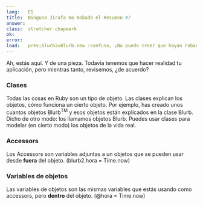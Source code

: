```yaml
---
lang:   ES
title:  Ninguna Jirafa Ha Robado el Resumen #7
answer: 
class:  stretcher chapmark
ok:     
error:  
load:   prev;blurb2=Blurb.new :confuso, ¡No puedo creer que hayan robado el Everest!"
---
```


Ah, estás aquí. Y de una pieza. Todavía tenemos que hacer realidad tu aplicación,
pero mientras tanto, revisemos, ¿de acuerdo?

### Clases
Todas las cosas en Ruby son un tipo de objeto. Las clases explican los objetos, cómo funciona un cierto objeto.
Por ejemplo, has creado unos cuantos objetos Blurb<sup>TM</sup> y esos objetos están explicados en la clase Blurb.
Dicho de otro modo: los llamamos objetos Blurb.
Puedes usar clases para modelar (en cierto modo) los objetos de la vida real.

### Accessors
Los Accessors son variables adjuntas a un objetos que se pueden usar desde __fuera__ del objeto.
(blurb2.hora = Time.now)

### Variables de objetos
Las variables de objetos son las mismas variables que estás usando como accessors, pero __dentro__ del objeto.
(@hora = Time.now)

